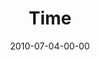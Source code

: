 ---
layout: message
category: message
series: "House Work"
title: "Time"
date: 2010-07-04-00-00
message_id: 627
audio: "http://s3.amazonaws.com/crossroads-media/messages/audio/HouseWork04.mp3"
audio-duration: "39:59"
program: "http://s3.amazonaws.com/crossroads-media/documents/07-03-04-10Program.pdf"
description: "Chuck Mingo discusses how to line up our calendar with our passions."
video: "http://s3.amazonaws.com/crossroads-media/messages/video/HouseWork04.mp4"
video-duration: "40:04"
video-image: "http://s3.amazonaws.com/crossroads-media/images/HouseWork04_Still.jpg"
explicit: false
---